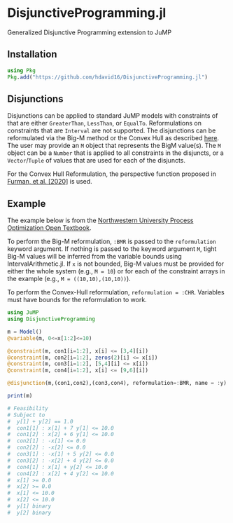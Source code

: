 # DisjunctiveProgramming.jl
Generalized Disjunctive Programming extension to JuMP

## Installation

```julia
using Pkg
Pkg.add("https://github.com/hdavid16/DisjunctiveProgramming.jl")
```

## Disjunctions

Disjunctions can be applied to standard JuMP models with constraints of that are either `GreaterThan`, `LessThan`, or `EqualTo`. Reformulations on constraints that are `Interval` are not supported. The disjunctions can be reformulated via the Big-M method or the Convex Hull as described [here](https://optimization.mccormick.northwestern.edu/index.php/Disjunctive_inequalities). The user may provide an `M` object that represents the BigM value(s). The `M` object can be a `Number` that is applied to all constraints in the disjuncts, or a `Vector`/`Tuple` of values that are used for each of the disjuncts.

For the Convex Hull Reformulation, the perspective function proposed in [Furman, et al. [2020]](https://link.springer.com/article/10.1007/s10589-020-00176-0) is used.

## Example

The example below is from the [Northwestern University Process Optimization Open Textbook](https://optimization.mccormick.northwestern.edu/index.php/Disjunctive_inequalities).

To perform the Big-M reformulation, `:BMR` is passed to the `reformulation` keyword argument. If nothing is passed to the keyword argument `M`, tight Big-M values will be inferred from the variable bounds using IntervalArithmetic.jl. If `x` is not bounded, Big-M values must be provided for either the whole system (e.g., `M = 10`) or for each of the constraint arrays in the example (e.g., `M = ((10,10),(10,10))`).

To perform the Convex-Hull reformulation, `reformulation = :CHR`. Variables must have bounds for the reformulation to work. 

```julia
using JuMP
using DisjunctiveProgramming

m = Model()
@variable(m, 0<=x[1:2]<=10)

@constraint(m, con1[i=1:2], x[i] <= [3,4][i])
@constraint(m, con2[i=1:2], zeros(2)[i] <= x[i])
@constraint(m, con3[i=1:2], [5,4][i] <= x[i])
@constraint(m, con4[i=1:2], x[i] <= [9,6][i])

@disjunction(m,(con1,con2),(con3,con4), reformulation=:BMR, name = :y)

print(m)

# Feasibility
# Subject to
#  y[1] + y[2] == 1.0
#  con1[1] : x[1] + 7 y[1] <= 10.0
#  con1[2] : x[2] + 6 y[1] <= 10.0
#  con2[1] : -x[1] <= 0.0
#  con2[2] : -x[2] <= 0.0
#  con3[1] : -x[1] + 5 y[2] <= 0.0
#  con3[2] : -x[2] + 4 y[2] <= 0.0
#  con4[1] : x[1] + y[2] <= 10.0
#  con4[2] : x[2] + 4 y[2] <= 10.0
#  x[1] >= 0.0
#  x[2] >= 0.0
#  x[1] <= 10.0
#  x[2] <= 10.0
#  y[1] binary
#  y[2] binary
```
